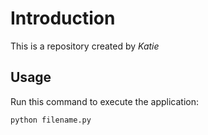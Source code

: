 # Introduction

This is a repository created by *Katie*

## Usage

Run this command to execute the application:


`python filename.py`
